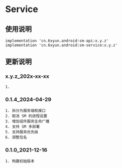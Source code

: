 Service
===

使用说明
---
```
implementation 'cn.6xyun.android:sm-api:x.y.z'
implementation 'cn.6xyun.android:sm-service:x.y.z'
```

更新说明
---
### x.y.z_202x-xx-xx
    1. 

### 0.1.4_2024-04-29
    1. 拆分为服务端和接口
    2. 取消 SM 的进程设置
    3. 增加组件服务生命广播
    4. 支持 SM 多部署
    5. 支持服务优先级
    6. 调整包名

### 0.1.0_2021-12-16
    1. 构建初始版本